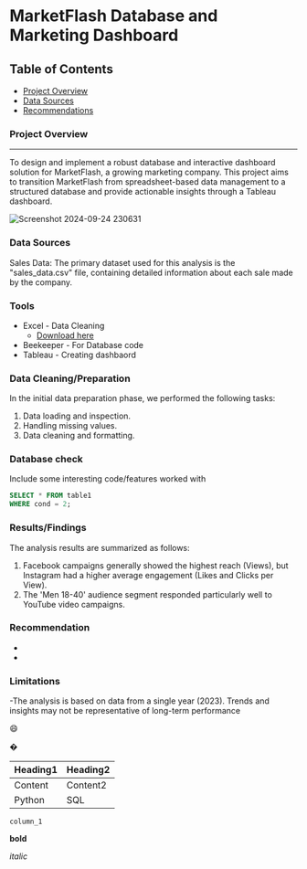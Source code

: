 # MarketFlash Database and Marketing Dashboard

## Table of Contents

- [Project Overview](#project-overview)
- [Data Sources](#data-sources)
- [Recommendations](#recommendations)

### Project Overview
---

To design and implement a robust database and interactive dashboard solution for MarketFlash, a growing marketing company. This project aims to transition MarketFlash from spreadsheet-based data management to a structured database and provide actionable insights through a Tableau dashboard.

![Screenshot 2024-09-24 230631](https://github.com/user-attachments/assets/8257d8ba-5f0d-4112-adec-c8dbb10cc777)




### Data Sources

Sales Data: The primary dataset used for this analysis is the "sales_data.csv" file, containing detailed information about each sale made by the company.

### Tools

- Excel - Data Cleaning
  - [Download here](https://microsoft.com)
- Beekeeper  - For Database code
- Tableau - Creating dashbaord
  
### Data Cleaning/Preparation

In the initial data preparation phase, we performed the following tasks:
1. Data loading and inspection.
2. Handling missing values.
3. Data cleaning and formatting.


### Database check

Include some interesting code/features worked with

```sql
SELECT * FROM table1
WHERE cond = 2;
```


### Results/Findings

The analysis results are summarized as follows:
1. Facebook campaigns generally showed the highest reach (Views), but Instagram had a higher average engagement (Likes and Clicks per View).
2. The 'Men 18-40' audience segment responded particularly well to YouTube video campaigns.


### Recommendation 
 -
 -

### Limitations

-The analysis is based on data from a single year (2023). Trends and insights may not be representative of long-term performance



😄

�


|Heading1|Heading2|
|--------|--------|
|Content|Content2|
|Python|SQL|

`column_1`

**bold**

*italic*

